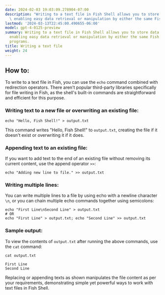 ```yaml
---
date: 2024-02-03 19:03:09.278904-07:00
description: "Writing to a text file in Fish Shell allows you to store data persistently,\
  \ enabling easy data retrieval or manipulation by either the same Fish script or\u2026"
lastmod: '2024-03-13T22:45:00.490655-06:00'
model: gpt-4-0125-preview
summary: Writing to a text file in Fish Shell allows you to store data persistently,
  enabling easy data retrieval or manipulation by either the same Fish script or other
  programs.
title: Writing a text file
weight: 24
---
```


## How to:
To write to a text file in Fish, you can use the `echo` command combined with redirection operators. There aren't popular third-party libraries specifically for file writing in Fish, as the shell's built-in commands are straightforward and efficient for this purpose.

### Writing text to a new file or overwriting an existing file:
```fish
echo "Hello, Fish Shell!" > output.txt
```
This command writes "Hello, Fish Shell!" to `output.txt`, creating the file if it doesn't exist or overwriting it if it does.

### Appending text to an existing file:
If you want to add text to the end of an existing file without removing its current content, use the append operator `>>`:
```fish
echo "Adding new line to file." >> output.txt
```

### Writing multiple lines:
You can write multiple lines to a file by using echo with a newline character `\n`, or you can chain multiple echo commands together using semicolons:
```fish
echo "First Line\nSecond Line" > output.txt
# OR
echo "First Line" > output.txt; echo "Second Line" >> output.txt
```

### Sample output:
To view the contents of `output.txt` after running the above commands, use the `cat` command:
```fish
cat output.txt
```
```plaintext
First Line
Second Line
```
Replacing or appending texts as shown manipulates the file content as per your requirements, demonstrating simple yet powerful ways to work with text files in Fish Shell.
